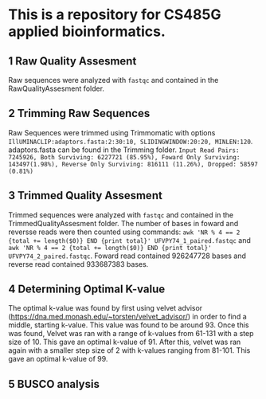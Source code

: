 # This is a repository for CS485G applied bioinformatics. 

## 1 Raw Quality Assesment
Raw sequences were analyzed with `fastqc` and contained in the RawQualityAssesment folder.

## 2 Trimming Raw Sequences
Raw Sequences were trimmed using Trimmomatic with options `IllUMINACLIP:adaptors.fasta:2:30:10, SLIDINGWINDOW:20:20, MINLEN:120`.
adaptors.fasta can be found in the Trimming folder.
`Input Read Pairs: 7245926, Both Surviving: 6227721 (85.95%), Foward Only Surviving: 143497(1.98%), Reverse Only Surviving: 816111 (11.26%), Dropped: 58597 (0.81%)`

## 3 Trimmed Quality Assesment
Trimmed sequences were analyzed with `fastqc` and contained in the TrimmedQualityAssesment folder.
The number of bases in foward and reversse reads were then counted using commands: `awk 'NR % 4 == 2 {total += length($0)} END {print total}' UFVPY74_1_paired.fastqc` and `awk 'NR % 4 == 2 {total += length($0)} END {print total}' UFVPY74_2_paired.fastqc`. Foward read contained 926247728 bases and reverse read contained 933687383 bases.

## 4 Determining Optimal K-value
The optimal k-value was found by first using velvet advisor (https://dna.med.monash.edu/~torsten/velvet_advisor/) in order to find a middle, starting k-value. This value was found to be around 93. Once this was found, Velvet was ran with a range of k-values from 61-131 with a step size of 10. This gave an optimal k-value of 91. After this, velvet was ran again with a smaller step size of 2 with k-values ranging from 81-101. This gave an optimal k-value of 99.

## 5 BUSCO analysis



